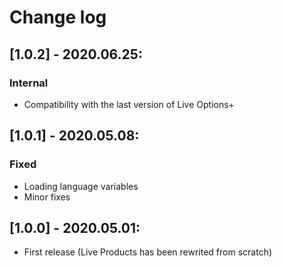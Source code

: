 # Change log

## [1.0.2] - 2020.06.25:
### Internal
- Compatibility with the last version of Live Options+

## [1.0.1] - 2020.05.08:
### Fixed
- Loading language variables
- Minor fixes

## [1.0.0] - 2020.05.01:
- First release (Live Products has been rewrited from scratch)

